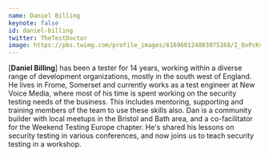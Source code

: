 ```yaml
---
name: Daniel Billing
keynote: false
id: daniel-billing
twitter: TheTestDoctor
image: https://pbs.twimg.com/profile_images/616960124003975168/I_QxPcKv.jpg
---
```

[**Daniel Billing**] has been a tester for 14 years, working within a diverse range of development organizations, mostly in the south west of England. He lives in Frome, Somerset and currently works as a test engineer at New Voice Media, where most of his time is spent working on the security testing needs of the business. This includes mentoring, supporting and training members of the team to use these skills also. Dan is a community builder with local meetups in the Bristol and Bath area, and a co-facilitator for the Weekend Testing Europe chapter. He's shared his lessons on security testing in various conferences, and now joins us to teach security testing in a workshop. 
